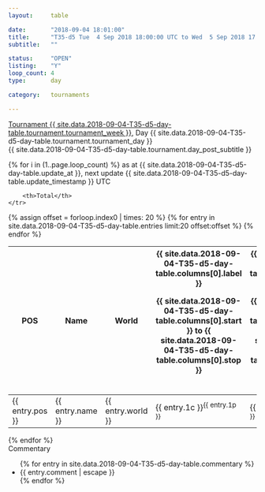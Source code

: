 ```yaml
---
layout: 	table

date: 		"2018-09-04 18:01:00"
title: 		"T35-d5 Tue  4 Sep 2018 18:00:00 UTC to Wed  5 Sep 2018 17:59:59 UTC"
subtitle: 	""

status:     "OPEN"
listing:    "Y"
loop_count: 4
type:       day

category: 	tournaments

---
```

<div class="table_header">
    <span class="table_title">
        <a href="{{ site.data.2018-09-04-T35-d5-day-table.tournament.week_results_table_url }}">
        Tournament {{ site.data.2018-09-04-T35-d5-day-table.tournament.tournament_week }}</a>, Day {{ site.data.2018-09-04-T35-d5-day-table.tournament.tournament_day }}
    </span><br>
    <span class="table_subtitle">
        {{ site.data.2018-09-04-T35-d5-day-table.tournament.day_post_subtitle }}
    </span>  
</div>

{% for i in (1..page.loop_count) %}
<span class="table_nextupdate">as at {{ site.data.2018-09-04-T35-d5-day-table.update_at }}, next update {{ site.data.2018-09-04-T35-d5-day-table.update_timestamp }} UTC</span> 
<table class="day_table">
  <colgroup>
    <col style="width:18px">
    <col style="width:55px">
    <col style="width:55px">
    <col style="width:12px">
    <col style="width:12px">
    <col style="width:12px">
    <col style="width:12px">
    <col style="width:12px">
    <col style="width:12px">
    <col style="width:12px">
    <col style="width:12px">
    <col style="width:12px">
    <col style="width:12px">
    <col style="width:12px">
    <col style="width:12px">
    <col style="width:12px">
    <col style="width:12px">
    <col style="width:12px">
    <col style="width:12px">
    <col style="width:12px">
    <col style="width:12px">
    <col style="width:12px">
    <col style="width:12px">
    <col style="width:12px">
    <col style="width:12px">
    <col style="width:12px">
    <col style="width:12px">
    <col style="width:18px">
  </colgroup>  
  <thead>
    <tr>
        <th>POS</th>
        <th class="AlignLeft">Name</th>
        <th class="AlignLeft">World</th>

<th><div class="label">{{ site.data.2018-09-04-T35-d5-day-table.columns[0].label }}<p class="onhover">{{ site.data.2018-09-04-T35-d5-day-table.columns[0].start }} to {{ site.data.2018-09-04-T35-d5-day-table.columns[0].stop }}</p></div>​</th>
<th><div class="label">{{ site.data.2018-09-04-T35-d5-day-table.columns[1].label }}<p class="onhover">{{ site.data.2018-09-04-T35-d5-day-table.columns[1].start }} to {{ site.data.2018-09-04-T35-d5-day-table.columns[1].stop }}</p></div>​</th>
<th><div class="label">{{ site.data.2018-09-04-T35-d5-day-table.columns[2].label }}<p class="onhover">{{ site.data.2018-09-04-T35-d5-day-table.columns[2].start }} to {{ site.data.2018-09-04-T35-d5-day-table.columns[2].stop }}</p></div>​</th>
<th><div class="label">{{ site.data.2018-09-04-T35-d5-day-table.columns[3].label }}<p class="onhover">{{ site.data.2018-09-04-T35-d5-day-table.columns[3].start }} to {{ site.data.2018-09-04-T35-d5-day-table.columns[3].stop }}</p></div>​</th>
<th><div class="label">{{ site.data.2018-09-04-T35-d5-day-table.columns[4].label }}<p class="onhover">{{ site.data.2018-09-04-T35-d5-day-table.columns[4].start }} to {{ site.data.2018-09-04-T35-d5-day-table.columns[4].stop }}</p></div>​</th>
<th><div class="label">{{ site.data.2018-09-04-T35-d5-day-table.columns[5].label }}<p class="onhover">{{ site.data.2018-09-04-T35-d5-day-table.columns[5].start }} to {{ site.data.2018-09-04-T35-d5-day-table.columns[5].stop }}</p></div>​</th>
<th><div class="label">{{ site.data.2018-09-04-T35-d5-day-table.columns[6].label }}<p class="onhover">{{ site.data.2018-09-04-T35-d5-day-table.columns[6].start }} to {{ site.data.2018-09-04-T35-d5-day-table.columns[6].stop }}</p></div>​</th>
<th><div class="label">{{ site.data.2018-09-04-T35-d5-day-table.columns[7].label }}<p class="onhover">{{ site.data.2018-09-04-T35-d5-day-table.columns[7].start }} to {{ site.data.2018-09-04-T35-d5-day-table.columns[7].stop }}</p></div>​</th>
<th><div class="label">{{ site.data.2018-09-04-T35-d5-day-table.columns[8].label }}<p class="onhover">{{ site.data.2018-09-04-T35-d5-day-table.columns[8].start }} to {{ site.data.2018-09-04-T35-d5-day-table.columns[8].stop }}</p></div>​</th>
<th><div class="label">{{ site.data.2018-09-04-T35-d5-day-table.columns[9].label }}<p class="onhover">{{ site.data.2018-09-04-T35-d5-day-table.columns[9].start }} to {{ site.data.2018-09-04-T35-d5-day-table.columns[9].stop }}</p></div>​</th>
<th><div class="label">{{ site.data.2018-09-04-T35-d5-day-table.columns[10].label }}<p class="onhover">{{ site.data.2018-09-04-T35-d5-day-table.columns[10].start }} to {{ site.data.2018-09-04-T35-d5-day-table.columns[10].stop }}</p></div>​</th>

<th><div class="label">{{ site.data.2018-09-04-T35-d5-day-table.columns[11].label }}<p class="onhover">{{ site.data.2018-09-04-T35-d5-day-table.columns[11].start }} to {{ site.data.2018-09-04-T35-d5-day-table.columns[11].stop }}</p></div>​</th>
<th><div class="label">{{ site.data.2018-09-04-T35-d5-day-table.columns[12].label }}<p class="onhover">{{ site.data.2018-09-04-T35-d5-day-table.columns[12].start }} to {{ site.data.2018-09-04-T35-d5-day-table.columns[12].stop }}</p></div>​</th>
<th><div class="label">{{ site.data.2018-09-04-T35-d5-day-table.columns[13].label }}<p class="onhover">{{ site.data.2018-09-04-T35-d5-day-table.columns[13].start }} to {{ site.data.2018-09-04-T35-d5-day-table.columns[13].stop }}</p></div>​</th>
<th><div class="label">{{ site.data.2018-09-04-T35-d5-day-table.columns[14].label }}<p class="onhover">{{ site.data.2018-09-04-T35-d5-day-table.columns[14].start }} to {{ site.data.2018-09-04-T35-d5-day-table.columns[14].stop }}</p></div>​</th>
<th><div class="label">{{ site.data.2018-09-04-T35-d5-day-table.columns[15].label }}<p class="onhover">{{ site.data.2018-09-04-T35-d5-day-table.columns[15].start }} to {{ site.data.2018-09-04-T35-d5-day-table.columns[15].stop }}</p></div>​</th>
<th><div class="label">{{ site.data.2018-09-04-T35-d5-day-table.columns[16].label }}<p class="onhover">{{ site.data.2018-09-04-T35-d5-day-table.columns[16].start }} to {{ site.data.2018-09-04-T35-d5-day-table.columns[16].stop }}</p></div>​</th>
<th><div class="label">{{ site.data.2018-09-04-T35-d5-day-table.columns[17].label }}<p class="onhover">{{ site.data.2018-09-04-T35-d5-day-table.columns[17].start }} to {{ site.data.2018-09-04-T35-d5-day-table.columns[17].stop }}</p></div>​</th>
<th><div class="label">{{ site.data.2018-09-04-T35-d5-day-table.columns[18].label }}<p class="onhover">{{ site.data.2018-09-04-T35-d5-day-table.columns[18].start }} to {{ site.data.2018-09-04-T35-d5-day-table.columns[18].stop }}</p></div>​</th>
<th><div class="label">{{ site.data.2018-09-04-T35-d5-day-table.columns[19].label }}<p class="onhover">{{ site.data.2018-09-04-T35-d5-day-table.columns[19].start }} to {{ site.data.2018-09-04-T35-d5-day-table.columns[19].stop }}</p></div>​</th>
<th><div class="label">{{ site.data.2018-09-04-T35-d5-day-table.columns[20].label }}<p class="onhover">{{ site.data.2018-09-04-T35-d5-day-table.columns[20].start }} to {{ site.data.2018-09-04-T35-d5-day-table.columns[20].stop }}</p></div>​</th>

<th><div class="label">{{ site.data.2018-09-04-T35-d5-day-table.columns[21].label }}<p class="onhover">{{ site.data.2018-09-04-T35-d5-day-table.columns[21].start }} to {{ site.data.2018-09-04-T35-d5-day-table.columns[21].stop }}</p></div>​</th>
<th><div class="label">{{ site.data.2018-09-04-T35-d5-day-table.columns[22].label }}<p class="onhover">{{ site.data.2018-09-04-T35-d5-day-table.columns[22].start }} to {{ site.data.2018-09-04-T35-d5-day-table.columns[22].stop }}</p></div>​</th>
<th><div class="label">{{ site.data.2018-09-04-T35-d5-day-table.columns[23].label }}<p class="onhover">{{ site.data.2018-09-04-T35-d5-day-table.columns[23].start }} to {{ site.data.2018-09-04-T35-d5-day-table.columns[23].stop }}</p></div>​</th>

        <th>Total</th>
    </tr>
  </thead>
  {% assign offset = forloop.index0 | times: 20 %}
<tbody>
{% for entry in site.data.2018-09-04-T35-d5-day-table.entries limit:20 offset:offset %}
  <tr>
    <td class="pl{{ entry.pos }}">{{ entry.pos }}</td>
    <td class="AlignLeft">{{ entry.name }}</td>
    <td class="AlignLeft">{{ entry.world }}</td>
    <td class="pl{{ entry.1p }}">{{ entry.1c }}<sup>{{ entry.1p }}</sup></td>
    <td class="pl{{ entry.2p }}">{{ entry.2c }}<sup>{{ entry.2p }}</sup></td>
    <td class="pl{{ entry.3p }}">{{ entry.3c }}<sup>{{ entry.3p }}</sup></td>
    <td class="pl{{ entry.4p }}">{{ entry.4c }}<sup>{{ entry.4p }}</sup></td>
    <td class="pl{{ entry.5p }}">{{ entry.5c }}<sup>{{ entry.5p }}</sup></td>
    <td class="pl{{ entry.6p }}">{{ entry.6c }}<sup>{{ entry.6p }}</sup></td>
    <td class="pl{{ entry.7p }}">{{ entry.7c }}<sup>{{ entry.7p }}</sup></td>
    <td class="pl{{ entry.8p }}">{{ entry.8c }}<sup>{{ entry.8p }}</sup></td>
    <td class="pl{{ entry.9p }}">{{ entry.9c }}<sup>{{ entry.9p }}</sup></td>
    <td class="pl{{ entry.10p }}">{{ entry.10c }}<sup>{{ entry.10p }}</sup></td>
    <td class="pl{{ entry.11p }}">{{ entry.11c }}<sup>{{ entry.11p }}</sup></td>
    <td class="pl{{ entry.12p }}">{{ entry.12c }}<sup>{{ entry.12p }}</sup></td>
    <td class="pl{{ entry.13p }}">{{ entry.13c }}<sup>{{ entry.13p }}</sup></td>
    <td class="pl{{ entry.14p }}">{{ entry.14c }}<sup>{{ entry.14p }}</sup></td>
    <td class="pl{{ entry.15p }}">{{ entry.15c }}<sup>{{ entry.15p }}</sup></td>
    <td class="pl{{ entry.16p }}">{{ entry.16c }}<sup>{{ entry.16p }}</sup></td>
    <td class="pl{{ entry.17p }}">{{ entry.17c }}<sup>{{ entry.17p }}</sup></td>
    <td class="pl{{ entry.18p }}">{{ entry.18c }}<sup>{{ entry.18p }}</sup></td>
    <td class="pl{{ entry.19p }}">{{ entry.19c }}<sup>{{ entry.19p }}</sup></td>
    <td class="pl{{ entry.20p }}">{{ entry.20c }}<sup>{{ entry.20p }}</sup></td>
    <td class="pl{{ entry.21p }}">{{ entry.21c }}<sup>{{ entry.21p }}</sup></td>
    <td class="pl{{ entry.22p }}">{{ entry.22c }}<sup>{{ entry.22p }}</sup></td>
    <td class="pl{{ entry.23p }}">{{ entry.23c }}<sup>{{ entry.23p }}</sup></td>
    <td class="pl{{ entry.24p }}">{{ entry.24c }}<sup>{{ entry.24p }}</sup></td>
    <td>{{ entry.total }}</td>
  </tr>
{% endfor %}  
</tbody>
</table>
<div class="leaderboard"></div>
{% endfor %}

<div class="commentary">
  <span class="commentary_title">Commentary</span>
  <ul>
    {% for entry in site.data.2018-09-04-T35-d5-day-table.commentary %}
    <li class="commentary_list">{{ entry.comment | escape }}</li>
    {% endfor %}
  </ul>
</div>



